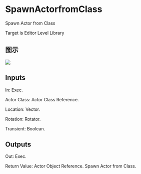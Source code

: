 # SpawnActorfromClass

Spawn Actor from Class

Target is Editor Level Library

## 图示

![]($-20221218-18514400.png)

## Inputs

In: Exec.

Actor Class: Actor Class Reference.

Location: Vector.

Rotation: Rotator.

Transient: Boolean.  

## Outputs

Out: Exec.

Return Value: Actor Object Reference. Spawn Actor from Class.

